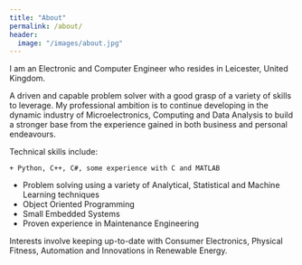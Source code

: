 ```yaml
---
title: "About"
permalink: /about/
header:
  image: "/images/about.jpg"
---
```


I am an Electronic and Computer Engineer who resides in Leicester, United Kingdom.

A driven and capable problem solver with a good grasp of a variety of skills to leverage. My professional ambition is to continue developing in the dynamic industry of Microelectronics, Computing and Data Analysis to build a stronger base from the experience gained in both business and personal endeavours.

Technical skills include:

	+ Python, C++, C#, some experience with C and MATLAB
  + Problem solving using a variety of Analytical, Statistical and Machine Learning techniques
  + Object Oriented Programming
  + Small Embedded Systems
  + Proven experience in Maintenance Engineering

Interests involve keeping up-to-date with Consumer Electronics, Physical Fitness, Automation and Innovations in Renewable Energy.
